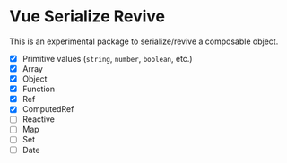 # Vue Serialize Revive

This is an experimental package to serialize/revive a composable object.

- [x] Primitive values (`string`, `number`, `boolean`, etc.)
- [x] Array
- [x] Object
- [x] Function
- [x] Ref
- [x] ComputedRef
- [ ] Reactive
- [ ] Map
- [ ] Set
- [ ] Date
